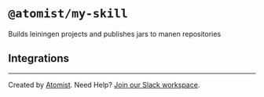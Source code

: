 # `@atomist/my-skill`

<!---atomist-skill-readme:start--->

Builds leiningen projects and publishes jars to manen repositories

## Integrations

<!---atomist-skill-readme:end--->

---

Created by [Atomist][atomist]. Need Help? [Join our Slack workspace][slack].

[atomist]: https://atomist.com/ "Atomist - How Teams Deliver Software"
[slack]: https://join.atomist.com/ "Atomist Community Slack"
 
